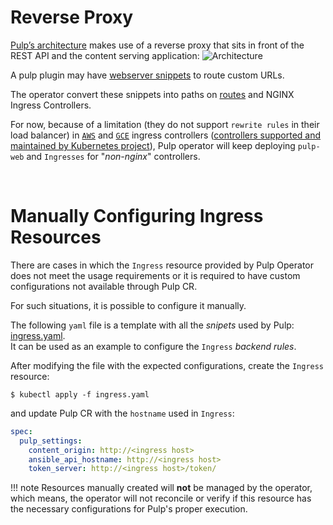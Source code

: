 # Reverse Proxy

[Pulp’s architecture](https://docs.pulpproject.org/pulpcore/components.html) makes use of a reverse proxy that sits in front of the REST API and the content serving application:
![Architecture](https://docs.pulpproject.org/pulpcore/_images/architecture.png "Pulp’s architecture")

A pulp plugin may have [webserver snippets](https://docs.pulpproject.org/pulpcore/plugins/plugin-writer/concepts/index.html#configuring-reverse-proxy-with-custom-urls) to route custom URLs.

The operator convert these snippets into paths on [routes](https://docs.pulpproject.org/pulp_operator/configuring/routes/) and NGINX Ingress Controllers.

For now, because of a limitation (they do not support `rewrite rules` in their load balancer) in [`AWS`](https://github.com/kubernetes-sigs/aws-load-balancer-controller/issues/835) and [`GCE`](https://github.com/kubernetes/ingress-gce/issues/109) ingress controllers ([controllers supported and maintained by Kubernetes project](https://kubernetes.io/docs/concepts/services-networking/ingress-controllers/)), Pulp operator will keep deploying `pulp-web` and `Ingresses` for "*non-nginx*" controllers.

<br/>

# Manually Configuring Ingress Resources

There are cases in which the `Ingress` resource provided by Pulp Operator does not meet the usage requirements or it is required to have custom configurations not available through Pulp CR.

For such situations, it is possible to configure it manually.

The following `yaml` file is a template with all the *snipets* used by Pulp: [ingress.yaml](ingress.yaml).  
It can be used as an example to configure the `Ingress` *backend rules*.

After modifying the file with the expected configurations, create the `Ingress` resource:
```
$ kubectl apply -f ingress.yaml
```

and update Pulp CR with the `hostname` used in `Ingress`:
```yaml
spec:
  pulp_settings:
    content_origin: http://<ingress host>
    ansible_api_hostname: http://<ingress host>
    token_server: http://<ingress host>/token/
```

!!! note
    Resources manually created will **not** be managed by the operator, which means,
    the operator will not reconcile or verify if this resource has the necessary configurations for
    Pulp's proper execution.

